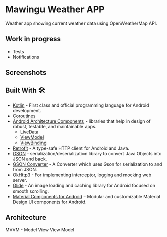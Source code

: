 # Mawingu Weather APP
Weather app showing current weather data using OpenWeatherMap API.  

## Work in progress
 - Tests
 - Notifications

## Screenshots


## Built With 🛠
- [Kotlin](https://kotlinlang.org/) - First class and official programming language for Android development.
- [Coroutines](https://kotlinlang.org/docs/reference/coroutines-overview.html) 
- [Android Architecture Components](https://developer.android.com/topic/libraries/architecture) - libraries that help in design of robust, testable, and maintainable apps.
  - [LiveData](https://developer.android.com/topic/libraries/architecture/livedata) 
  - [ViewModel](https://developer.android.com/topic/libraries/architecture/viewmodel) 
  - [ViewBinding](https://developer.android.com/topic/libraries/view-binding) 
- [Retrofit](https://square.github.io/retrofit/) - A type-safe HTTP client for Android and Java.
- [GSON](https://github.com/google/gson) - serialization/deserialization library to convert Java Objects into JSON and back.
- [GSON Converter](https://github.com/square/retrofit/tree/master/retrofit-converters/gson) - A Converter which uses Gson for serialization to and from JSON.
- [OkHttp3](https://github.com/square/okhttp) -  For implementing interceptor, logging and mocking web server.
- [Glide](https://github.com/bumptech/glide) - An image loading and caching library for Android focused on smooth scrolling.
- [Material Components for Android](https://github.com/material-components/material-components-android) - Modular and customizable Material Design UI components for Android.


## Architecture
MVVM - Model View View Model

